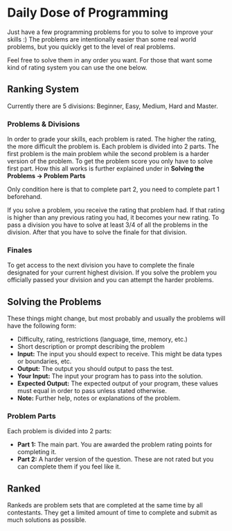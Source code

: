# Daily Dose of Programming

Just have a few programming problems for you to solve to improve your skills :)
The problems are intentionally easier than some real world problems, but you quickly get to the level of real problems.

Feel free to solve them in any order you want. For those that want some kind of rating system you can use the one below.

## Ranking System

Currently there are 5 divisions: Beginner, Easy, Medium, Hard and Master.

### Problems & Divisions

In order to grade your skills, each problem is rated. The higher the rating, the more difficult the problem is.
Each problem is divided into 2 parts. The first problem is the main problem while the second problem is a harder version of the problem.
To get the problem score you only have to solve first part. How this all works is further explained under in **Solving the Problems -> Problem Parts**

Only condition here is that to complete part 2, you need to complete part 1 beforehand.

If you solve a problem, you receive the rating that problem had. If that rating is higher than any previous rating you had, it becomes your new rating.
To pass a division you have to solve at least 3/4 of all the problems in the division. After that you have to solve the finale for that division.

### Finales

To get access to the next division you have to complete the finale designated for your current highest division.
If you solve the problem you officially passed your division and you can attempt the harder problems.

## Solving the Problems

These things might change, but most probably and usually the problems will have the following form:

- Difficulty, rating, restrictions (language, time, memory, etc.)
- Short description or prompt describing the problem
- **Input:** The input you should expect to receive. This might be data types or boundaries, etc.
- **Output:** The output you should output to pass the test.
- **Your Input:** The input your program has to pass into the solution.
- **Expected Output:** The expected output of your program, these values must equal in order to pass unless stated otherwise.
- **Note:** Further help, notes or explanations of the problem.

### Problem Parts

Each problem is divided into 2 parts:

- **Part 1:** The main part. You are awarded the problem rating points for completing it.
- **Part 2:** A harder version of the question. These are not rated but you can complete them if you feel like it.

## Ranked
Rankeds are problem sets that are completed at the same time by all contestants. They get a limited amount of time to complete and submit as much solutions as possible.
